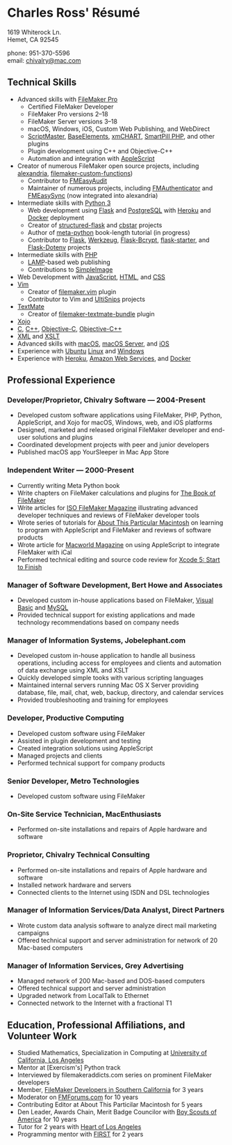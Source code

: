 # Charles Ross' Résumé

1619 Whiterock Ln.<br>
Hemet, CA 92545

phone: 951-370-5596<br>
email: chivalry@mac.com

## Technical Skills

- Advanced skills with [FileMaker Pro]
    - Certified FileMaker Developer
    - FileMaker Pro versions 2–18
    - FileMaker Server versions 3–18
    - macOS, Windows, iOS, Custom Web Publishing, and WebDirect
    - [ScriptMaster], [BaseElements], [xmCHART], [SmartPill PHP], and other plugins
    - Plugin development using C++ and Objective-C++
    - Automation and integration with [AppleScript]
- Creator of numerous FileMaker open source projects, including [alexandria], [filemaker-custom-functions])
    - Contributor to [FMEasyAudit]
    - Maintainer of numerous projects, including [FMAuthenticator] and [FMEasySync] (now integrated into alexandria)
- Intermediate skills with [Python 3]
    - Web development using [Flask] and [PostgreSQL] with [Heroku] and [Docker] deployment
    - Creator of [structured-flask] and [cbstar] projects
    - Author of [meta-python] book-length tutorial (in progress)
    - Contributor to [Flask], [Werkzeug], [Flask-Bcrypt], [flask-starter], and [Flask-Dotenv] projects
- Intermediate skills with [PHP]
    - [LAMP]-based web publishing
    - Contributions to [SimpleImage]
- Web Development with [JavaScript], [HTML], and [CSS]
- [Vim]
    - Creator of [filemaker.vim] plugin
    - Contributor to Vim and [UltiSnips] projects
- [TextMate]
    - Creator of [filemaker-textmate-bundle] plugin
- [Xojo]
- [C], [C++], [Objective-C], [Objective-C++]
- [XML] and [XSLT]
- Advanced skills with [macOS], [macOS Server], and [iOS]
- Experience with [Ubuntu] [Linux] and [Windows]
- Experience with [Heroku], [Amazon Web Services], and [Docker]

## Professional Experience

### Developer/Proprietor, Chivalry Software — 2004-Present

- Developed custom software applications using FileMaker, PHP, Python, AppleScript, and Xojo for macOS, Windows, web, and iOS platforms
- Designed, marketed and released original FileMaker developer and end-user solutions and plugins
- Coordinated development projects with peer and junior developers
- Published macOS app YourSleeper in Mac App Store

### Independent Writer — 2000-Present

- Currently writing Meta Python book
- Write chapters on FileMaker calculations and plugins for [The Book of FileMaker]
- Write articles for [ISO FileMaker Magazine] illustrating advanced developer techniques and reviews of FileMaker developer tools
- Wrote series of tutorials for [About This Particular Macintosh] on learning to program with AppleScript and FileMaker and reviews of software products
- Wrote article for [Macworld Magazine] on using AppleScript to integrate FileMaker with iCal
- Performed technical editing and source code review for [Xcode 5: Start to Finish]

### Manager of Software Development, Bert Howe and Associates

- Developed custom in-house applications based on FileMaker, [Visual Basic] and [MySQL]
- Provided technical support for existing applications and made technology recommendations based on company needs

### Manager of Information Systems, Jobelephant.com

- Developed custom in-house application to handle all business operations, including access for employees and clients and automation of data exchange using XML and XSLT
- Quickly developed simple tooks with various scripting languages
- Maintained internal servers running Mac OS X Server providing database, file, mail, chat, web, backup, directory, and calendar services
- Provided troubleshooting and training for employees

### Developer, Productive Computing

- Developed custom software using FileMaker
- Assisted in plugin development and testing
- Created integration solutions using AppleScript
- Managed projects and clients
- Performed technical support for company products

### Senior Developer, Metro Technologies

- Developed custom software using FileMaker

### On-Site Service Technician, MacEnthusiasts

- Performed on-site installations and repairs of Apple hardware and software

### Proprietor, Chivalry Technical Consulting

- Performed on-site installations and repairs of Apple hardware and software
- Installed network hardware and servers
- Connected clients to the Internet using ISDN and DSL technologies

### Manager of Information Services/Data Analyst, Direct Partners

- Wrote custom data analysis software to analyze direct mail marketing campaigns
- Offered technical support and server administration for network of 20 Mac-based computers

### Manager of Information Services, Grey Advertising

- Managed network of 200 Mac-based and DOS-based computers
- Offered technical support and server administration
- Upgraded network from LocalTalk to Ethernet
- Connected network to the Internet with a fractional T1

## Education, Professional Affiliations, and Volunteer Work

- Studied Mathematics, Specialization in Computing at [University of California, Los Angeles](ucla)
- Mentor at [Exercism's] Python track
- Interviewed by filemakeraddicts.com series on prominent FileMaker developers
- Member, [FileMaker Developers in Southern California](fmdisc) for 3 years
- Moderator on [FMForums.com](fmdisc) for 10 years
- Contributing Editor at About This Particilar Macintosh for 5 years
- Den Leader, Awards Chain, Merit Badge Councilor with [Boy Scouts of America](bsa) for 10 years
- Tutor for 2 years with [Heart of Los Angeles](hola)
- Programming mentor with [FIRST](first) for 2 years



[FileMaker Pro]: https://www.filemaker.com
[ScriptMaster]: https://360works.com/scriptmaster/
[BaseElements]: https://baseelementsplugin.zendesk.com/hc/en-us/articles/115002990887-About-the-BaseElements-Plugin
[xmChart]: https://www.x2max.com/home/
[SmartPill PHP]: https://www.scodigo.com
[AppleScript]: https://developer.apple.com/library/archive/documentation/AppleScript/Conceptual/AppleScriptX/AppleScriptX.html
[fm-dev-start]: https://github.com/chivalry/fm-dev-start
[filemaker-custom-functions]: https://github.com/chivalry/filemaker-custom-functions
[filemaker-dictionary]: https://github.com/chivalry/filemaker-dictionary
[FMEasyAudit]: https://github.com/chivalry/FMEasyAudit
[FMAuthenticator]: https://github.com/chivalry/FMAuthenticator
[FMEasySync]: https://github.com/chivalry/FMEasySync
[Python 3]: https://www.python.org
[Flask]: http://flask.pocoo.org
[PostgreSQL]: https://www.postgresql.org
[Heroku]: https://www.heroku.com
[Docker]: https://www.docker.com
[structured-flask]: https://github.com/chivalry/structured-flask
[cbstar]: https://github.com/chivalry/cbstar
[meta-python]: https://github.com/chivalry/meta-python
[Werkzeug]: https://werkzeug.palletsprojects.com/
[Flask-Bcrypt]: https://flask-bcrypt.readthedocs.io/en/latest/
[flask-starter]: https://github.com/carc1n0gen/flask-starter
[Flask-Dotenv]: https://github.com/grauwoelfchen/flask-dotenv/
[PHP]: https://php.net
[LAMP]: https://en.wikipedia.org/wiki/LAMP_(software_bundle)
[SimpleImage]: https://github.com/claviska/SimpleImage
[JavaScript]: https://developer.mozilla.org/en-US/docs/Web/JavaScript
[HTML]: https://www.w3.org/html/
[CSS]: https://www.w3.org/Style/CSS/
[Vim]: https://www.vim.org
[filemaker.vim]: https://github.com/chivalry/filemaker.vim
[UltiSnips]: https://github.com/SirVer/ultisnips
[TextMate]: https://macromates.com
[filemaker-textmate-bundle]: https://github.com/chivalry/filemaker-textmate-bundle
[Xojo]: https://www.xojo.com
[C]: https://en.wikipedia.org/wiki/C_(programming_language)
[C++]: https://isocpp.org
[Objective-C]: https://developer.apple.com/library/archive/documentation/Cocoa/Conceptual/ProgrammingWithObjectiveC/Introduction/Introduction.html
[Objective-C++]: https://en.wikipedia.org/wiki/Objective-C#Objective-C++
[XML]: https://www.w3.org/TR/REC-xml/
[XSLT]: https://www.w3.org/standards/xml/transformation
[macOS]: https://www.apple.com/macos/mojave/
[macOS Server]: https://www.apple.com/macos/server/
[iOS]: https://www.apple.com/ios/ios-12/
[Ubuntu]: https://www.ubuntu.com
[Linux]: https://en.wikipedia.org/wiki/Linux
[Windows]: https://windows.microsoft.com
[The Book of FileMaker]: https://www.amazon.com/Book-FileMaker-One-Stop-Unlimited-Developer/dp/1886411816
[ISO FileMaker Magazine]: https://www.filemakermagazine.com
[About This Particular Macintosh]: http://atpm.com
[Macworld Magazine]: https://www.macworld.com
[Xcode 5: Start to Finish]: https://www.amazon.com/Xcode-Start-Finish-Development-Developers-ebook/dp/B00K3NR6N8
[Visual Basic]: https://docs.microsoft.com/en-us/previous-versions/visualstudio/visual-basic-6/visual-basic-6.0-documentation
[MySQL]: https://www.mysql.com
[UCLA]: http://www.ucla.edu
[FileMaker Developers in Southern California]: http://fmdisc.org/pages/about.html
[FMForums.com]: https://fmforums.com
[Boy Scouts of America]: http://scouting.org
[Heart of Los Angeles]: https://www.heartofla.org
[FIRST]: https://www.firstinspires.org
[alexandria]: https://github.com/chivalry/alexandria
[Amazon Web Services]: https://aws.amazon.com
[Exercism]: https://exercism.io
